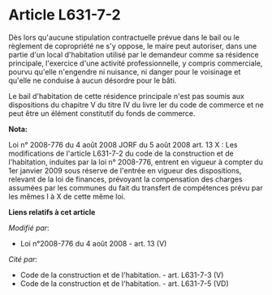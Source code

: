 # Article L631-7-2

Dès lors qu'aucune stipulation contractuelle prévue dans le bail ou le règlement de copropriété ne s'y oppose, le maire peut
autoriser, dans une partie d'un local d'habitation utilisé par le demandeur comme sa résidence principale, l'exercice d'une
activité professionnelle, y compris commerciale, pourvu qu'elle n'engendre ni nuisance, ni danger pour le voisinage et
qu'elle ne conduise à aucun désordre pour le bâti. 

Le bail d'habitation de cette résidence principale n'est pas soumis aux dispositions du chapitre V du titre IV du livre Ier
du code de commerce et ne peut être un élément constitutif du fonds de commerce.

**Nota:**

Loi n° 2008-776 du 4 août 2008 JORF du 5 août 2008 art. 13 X : Les modifications de l'article L631-7-2 du code de la
construction et de l'habitation, induites par la loi n° 2008-776, entrent en vigueur à compter du 1er janvier 2009 sous
réserve de l'entrée en vigueur des dispositions, relevant de la loi de finances, prévoyant la compensation des charges
assumées par les communes du fait du transfert de compétences prévu par les mêmes I à X de cette même loi.

**Liens relatifs à cet article**

_Modifié par_:

  - Loi n°2008-776 du 4 août 2008 - art. 13 (V)

_Cité par_:

  - Code de la construction et de l'habitation. - art. L631-7-3 (V)
  - Code de la construction et de l'habitation. - art. L631-7-5 (VD)
